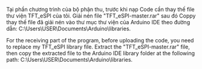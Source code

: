 Tại phần chương trình của bộ phận thu, trước khi nạp Code cần thay thế file thư viện TFT_eSPI của tôi.
Giải nén file "TFT_eSPI-master.rar" sau đó Coppy thay thế file đã giải nén vào thư mục thư viện của Arduino IDE theo đường dẫn: C:\Users\USER\Documents\Arduino\libraries.

For the receiving part of the program, before uploading the code, you need to replace my TFT_eSPI library file.
Extract the "TFT_eSPI-master.rar" file, then copy the extracted file to the Arduino IDE library folder at the following path: C:\Users\USER\Documents\Arduino\libraries.
